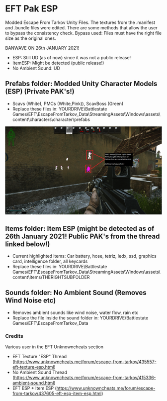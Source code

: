 # EFT Pak ESP
 Modded Escape From Tarkov Unity Files. The textures from the .manifest and .bundle files were edited. There are some methods that allow the user to bypass the consistency check.
 Bypass used: Files must have the right file size as the original ones.

 BANWAVE ON 26th JANUARY 2021!
 - ESP: Still UD (as of now) since it was not a public release!
 - ItemESP: Might be detected (public release!)
 - No Ambient Sound: UD

## Prefabs folder: Modded Unity Character Models (ESP) (Private PAK's!)
- Scavs (White), PMCs (White,Pink)), ScavBoss (Green)
- Replace these files in: YOURDRIVE\Battlestate Games\EFT\EscapeFromTarkov_Data\StreamingAssets\Windows\assets\content\characters\character\prefabs

![ESP-Screenshot](screenshot.png)

## Items folder: Item ESP (might be detected as of 26th January 2021! Public PAK's from the thread linked below!)
- Current highlighted items: Car battery, hose, tetriz, ledx, ssd, graphics card, intelligence folder, all keycards
- Replace these files in: YOURDRIVE\Battlestate Games\EFT\EscapeFromTarkov_Data\StreamingAssets\Windows\assets\content\items\THERIGHTSUBFOLDER

## Sounds folder: No Ambient Sound (Removes Wind Noise etc)
- Removes ambient sounds like wind noise, water flow, rain etc
- Replace the file inside the sound folder in: YOURDRIVE\Battlestate Games\EFT\EscapeFromTarkov_Data

### Credits
Various user in the EFT Unknowncheats section
- EFT Texture "ESP" Thread (https://www.unknowncheats.me/forum/escape-from-tarkov/435557-eft-texture-esp.html)
- No Ambient Sound Thread (https://www.unknowncheats.me/forum/escape-from-tarkov/415336-ambient-sound.html)
- EFT ESP + Item ESP (https://www.unknowncheats.me/forum/escape-from-tarkov/437605-eft-esp-item-esp.html)